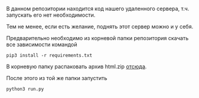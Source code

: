 В данном репозитории находится код нашего удаленного сервера, т.ч. запускать его нет необходимости.

Тем не менее, если есть желание, поднять этот сервер можно и у себя.

Предварительно необходимо из корневой папки репозитория скачать все зависимости командой

```
pip3 install -r requirements.txt
```

В корневую папку распаковать архив html.zip [отсюда](https://drive.google.com/open?id=1qQKJeGDKBH2vl4MvGm7_XlK_MJsS7QBZ).

После этого из той же папки запустить

```
python3 run.py
```
